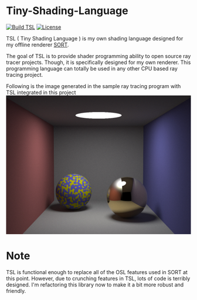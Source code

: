 # Tiny-Shading-Language
[![Build TSL](https://github.com/JiayinCao/Tiny-Shading-Language/workflows/Build%20TSL/badge.svg)](https://actions-badge.atrox.dev/Jiayincao/Tiny-Shading-Language/goto)
[![License](https://img.shields.io/badge/License-GPL3-blue.svg)](https://www.gnu.org/licenses/gpl-3.0.en.html)

TSL ( Tiny Shading Language ) is my own shading language designed for my offline renderer [SORT](http://sort-renderer.com/).

The goal of TSL is to provide shader programming ability to open source ray tracer projects. 
Though, it is specifically designed for my own renderer. 
This programming language can totally be used in any other CPU based ray tracing project.

Following is the image generated in the sample ray tracing program with TSL integrated in this project
![](https://github.com/JiayinCao/Tiny-Shading-Language/blob/master/gallery/tsl_sample.jpg?raw=true)

# Note

TSL is functional enough to replace all of the OSL features used in SORT at this point.
However, due to crunching features in TSL, lots of code is terribly designed.
I'm refactoring this library now to make it a bit more robust and friendly.
